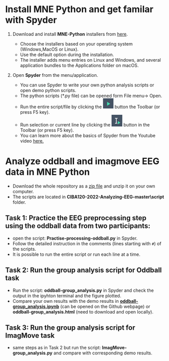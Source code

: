 # Install MNE Python and get familar with Spyder

1. Download and install **MNE-Python** installers from [here](https://mne.tools/stable/install/installers.html#installers).

    - Choose the installers based on your operating system (Windows,MacOS or Linux).
    - Use the default option during the installation.
    - The installer adds menu entries on Linux and Windows, and several application bundles to the Applications folder on macOS.

2. Open **Spyder** from the menu/application. 

    - You can use Spyder to write your own python analysis scripts or open demo python scripts.
    - The python scripts (*.py file) can be opened form File menu-> Open.
    - Run the entire script/file by clicking the ![](button1.png) button the Toolbar (or press F5 key).
    - Run selection or current line by clicking the  ![](button2.png)  button in the Toolbar (or press F5 key).
    - You can learn more about the basics of Spyder from the Youtube video [here.](https://www.youtube.com/watch?v=WV9bm4ey7Cg&list=PLPonohdiDqg9epClEcXoAPUiK0pN5eRoc&index=2)

# Analyze oddball and imagmove EEG data in MNE Python
* Download the whole repository as a [zip file](https://github.com/weiyongxu/CIBA120-2022-Analyzing-EEG/archive/refs/heads/master.zip) and unzip it on your own computer.
* The scripts are located in **CIBA120-2022-Analyzing-EEG-master\script** folder.

## Task 1: Practice the EEG preprocessing step using the oddball data from two participants:
* open the script: **Practise-processing-oddball.py** in Spyder.
* Follow the detailed instruction in the comments (lines starting with `#`) of the scripts.
* It is possible to run the entire script or run each line at a time.

## Task 2: Run the group analysis script for Oddball task
* Run the script: **oddball-group_analysis.py** in Spyder and check the output in the ipyhton terminal and the figure plotted.
* Compare your own results with the demo results in  **[oddball-group_analysis.ipynb](https://github.com/weiyongxu/CIBA120-2022-Analyzing-EEG/blob/master/script/oddball-group-analysis.ipynb)** (can be opened on the Github webpage) or **oddball-group_analysis.html** (need to download and open locally).
## Task 3: Run the group analysis script for ImagMove task
* same steps as in Task 2 but run the script: **ImagMove-group_analysis.py** and compare with corresponding demo results.
